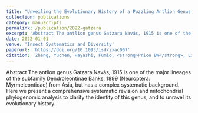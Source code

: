 ```yaml
---
title: "Unveiling the Evolutionary History of a Puzzling Antlion Genus Gatzara Navás (Neuroptera: Myrmeleontidae: Dendroleontinae) Based on Systematic Revision, Molecular Phylogenetics, and Biogeographic Inference"
collection: publications
category: manuscripts
permalink: /publication/2022-gatzara
excerpt: 'Abstract The antlion genus Gatzara Navás, 1915 is one of the major lineages of the subfamily Dendroleontinae Banks, 1899 (Neuroptera: Myrmeleontidae) from Asia, but has a complex systematic backgro...'
date: 2022-01-01
venue: 'Insect Systematics and Diversity'
paperurl: 'https://doi.org/10.1093/isd/ixac007'
citation: 'Zheng, Yuchen, Hayashi, Fumio, <strong>Price BW</strong>, Liu, Xingyue (2022). &quot;Unveiling the Evolutionary History of a Puzzling Antlion Genus Gatzara Navás (Neuroptera: Myrmeleontidae: Dendroleontinae) Based on Systematic Revision, Molecular Phylogenetics, and Biogeographic Inference.&quot; <i>Insect Systematics and Diversity</i> 6(3).'
---
```


Abstract The antlion genus Gatzara Navás, 1915 is one of the major lineages of the subfamily Dendroleontinae Banks, 1899 (Neuroptera: Myrmeleontidae) from Asia, but has a complex systematic background.  Here we present a comprehensive systematic revision and mitochondrial phylogenomic analysis to clarify the identity of this genus, and to unravel its evolutionary history.

